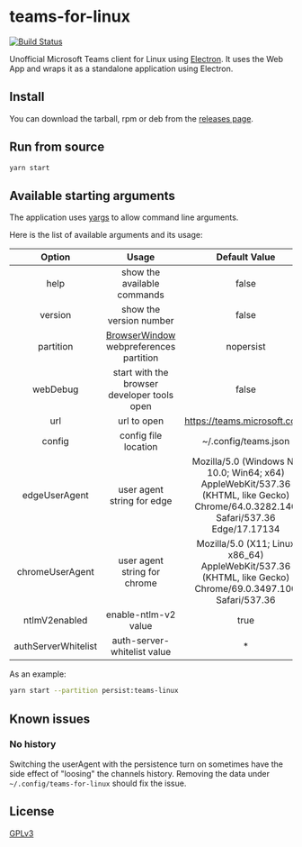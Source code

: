 # teams-for-linux

[![Build Status](https://travis-ci.org/IsmaelMartinez/teams-for-linux.svg?branch=master)](https://travis-ci.org/IsmaelMartinez/teams-for-linux)

Unofficial Microsoft Teams client for Linux using [Electron](https://electronjs.org/).
It uses the Web App and wraps it as a standalone application using Electron.

## Install

You can download the tarball, rpm or deb from the [releases page](https://github.com/IsmaelMartinez/teams-for-linux/releases).

## Run from source

```bash
yarn start
```

## Available starting arguments

The application uses [yargs](https://www.npmjs.com/package/yargs) to allow command line arguments.

Here is the list of available arguments and its usage:

| Option | Usage | Default Value |
|:-:|:-:|:-:|
| help  | show the available commands  |  false |
| version  | show the version number  |  false |
| partition | [BrowserWindow](https://electronjs.org/docs/api/browser-window) webpreferences partition  | nopersist |
| webDebug  | start with the browser developer tools open  |  false |
| url  | url to open |  https://teams.microsoft.com/ |
| config | config file location | ~/.config/teams.json |
| edgeUserAgent  |  user agent string for edge | Mozilla/5.0 (Windows NT 10.0; Win64; x64) AppleWebKit/537.36 (KHTML, like Gecko) Chrome/64.0.3282.140 Safari/537.36 Edge/17.17134  |
| chromeUserAgent  |  user agent string for chrome |  Mozilla/5.0 (X11; Linux x86_64) AppleWebKit/537.36 (KHTML, like Gecko) Chrome/69.0.3497.100 Safari/537.36 |
| ntlmV2enabled | enable-ntlm-v2 value | true |
| authServerWhitelist | auth-server-whitelist value | * |


As an example:
```bash
yarn start --partition persist:teams-linux
```

## Known issues

### No history
Switching the userAgent with the persistence turn on sometimes have the side effect of "loosing" the channels history. Removing the data under `~/.config/teams-for-linux` should fix the issue.

## License

[GPLv3](LICENSE.md)
